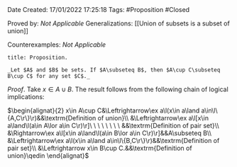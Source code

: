 <br />
<br />

Date Created: 17/01/2022 17:25:18
Tags: #Proposition #Closed 

Proved by: _Not Applicable_
Generalizations: [[Union of subsets is a subset of union]]

Counterexamples: _Not Applicable_

``` ad-Proposition
title: Proposition.

_Let $A$ and $B$ be sets. If $A\subseteq B$, then $A\cup C\subseteq B\cup C$ for any set $C$._

```

_Proof_. Take $x\in A\cup B$. The result follows from the following chain of logical implications:

$\begin{alignat}{2}
    x\in A\cup C&\Leftrightarrow\ex a\l(x\in a\land a\in\l\{A,C\r\}\r)&&\textrm{Definition of union}\\
    &\Leftrightarrow\ex a\l[x\in a\land\l(a\in A\lor a\in C\r)\r]\ \ \ \ \ \ \ \ &&\textrm{Definition of pair set}\\
    &\Rightarrow\ex a\l[x\in a\land\l(a\in B\lor a\in C\r)\r]&&A\subseteq B\\
    &\Leftrightarrow\ex a\l(x\in a\land a\in\l\{B,C\r\}\r)&&\textrm{Definition of pair set}\\
    &\Leftrightarrow x\in B\cup C.&&\textrm{Definition of union}\qedin
\end{alignat}$
